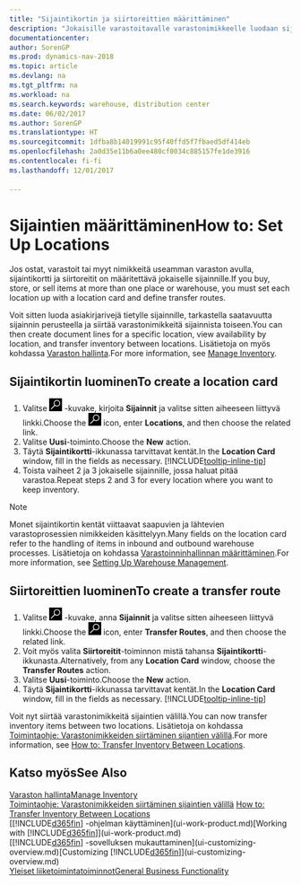 ```yaml
---
title: "Sijaintikortin ja siirtoreittien määrittäminen"
description: "Jokaisille varastoitavalle varastonimikkeelle luodaan sijaintikortti, kuten varasto tai jakelukeskus. Lisäksi sijaintien välille määritetään siirtoreitit."
documentationcenter: 
author: SorenGP
ms.prod: dynamics-nav-2018
ms.topic: article
ms.devlang: na
ms.tgt_pltfrm: na
ms.workload: na
ms.search.keywords: warehouse, distribution center
ms.date: 06/02/2017
ms.author: SorenGP
ms.translationtype: HT
ms.sourcegitcommit: 1dfba8b14019991c95f40ffd5f7fbaed5df414eb
ms.openlocfilehash: 2a0d35e11b6a0ee480cf0034c885157fe1de3916
ms.contentlocale: fi-fi
ms.lasthandoff: 12/01/2017

---
```

# <a name="how-to-set-up-locations"></a><span data-ttu-id="b536b-103">Sijaintien määrittäminen</span><span class="sxs-lookup"><span data-stu-id="b536b-103">How to: Set Up Locations</span></span>
<span data-ttu-id="b536b-104">Jos ostat, varastoit tai myyt nimikkeitä useamman varaston avulla, sijaintikortti ja siirtoreitit on määritettävä jokaiselle sijainnille.</span><span class="sxs-lookup"><span data-stu-id="b536b-104">If you buy, store, or sell items at more than one place or warehouse, you must set each location up with a location card and define transfer routes.</span></span>

<span data-ttu-id="b536b-105">Voit sitten luoda asiakirjarivejä tietylle sijainnille, tarkastella saatavuutta sijainnin perusteella ja siirtää varastonimikkeitä sijainnista toiseen.</span><span class="sxs-lookup"><span data-stu-id="b536b-105">You can then create document lines for a specific location, view availability by location, and transfer inventory between locations.</span></span> <span data-ttu-id="b536b-106">Lisätietoja on myös kohdassa [Varaston hallinta](inventory-manage-inventory.md).</span><span class="sxs-lookup"><span data-stu-id="b536b-106">For more information, see [Manage Inventory](inventory-manage-inventory.md).</span></span>

## <a name="to-create-a-location-card"></a><span data-ttu-id="b536b-107">Sijaintikortin luominen</span><span class="sxs-lookup"><span data-stu-id="b536b-107">To create a location card</span></span>
1. <span data-ttu-id="b536b-108">Valitse ![Etsi sivu tai raportti](media/ui-search/search_small.png "Etsi sivu tai raportti -kuvake") -kuvake, kirjoita **Sijainnit** ja valitse sitten aiheeseen liittyvä linkki.</span><span class="sxs-lookup"><span data-stu-id="b536b-108">Choose the ![Search for Page or Report](media/ui-search/search_small.png "Search for Page or Report icon") icon, enter **Locations**, and then choose the related link.</span></span>
2. <span data-ttu-id="b536b-109">Valitse **Uusi**-toiminto.</span><span class="sxs-lookup"><span data-stu-id="b536b-109">Choose the **New** action.</span></span>
3. <span data-ttu-id="b536b-110">Täytä **Sijaintikortti**-ikkunassa tarvittavat kentät.</span><span class="sxs-lookup"><span data-stu-id="b536b-110">In the **Location Card** window, fill in the fields as necessary.</span></span> [!INCLUDE[tooltip-inline-tip](includes/tooltip-inline-tip_md.md)]
4. <span data-ttu-id="b536b-111">Toista vaiheet 2 ja 3 jokaiselle sijainnille, jossa haluat pitää varastoa.</span><span class="sxs-lookup"><span data-stu-id="b536b-111">Repeat steps 2 and 3 for every location where you want to keep inventory.</span></span>

> [!NOTE]  
> <span data-ttu-id="b536b-112">Monet sijaintikortin kentät viittaavat saapuvien ja lähtevien varastoprosessien nimikkeiden käsittelyyn.</span><span class="sxs-lookup"><span data-stu-id="b536b-112">Many fields on the location card refer to the handling of items in inbound and outbound warehouse processes.</span></span> <span data-ttu-id="b536b-113">Lisätietoja on kohdassa [Varastoinninhallinnan määrittäminen](warehouse-setup-warehouse.md).</span><span class="sxs-lookup"><span data-stu-id="b536b-113">For more information, see [Setting Up Warehouse Management](warehouse-setup-warehouse.md).</span></span>

## <a name="to-create-a-transfer-route"></a><span data-ttu-id="b536b-114">Siirtoreittien luominen</span><span class="sxs-lookup"><span data-stu-id="b536b-114">To create a transfer route</span></span>
1. <span data-ttu-id="b536b-115">Valitse ![Etsi sivu tai raportti](media/ui-search/search_small.png "Etsi sivu tai raportti -kuvake") -kuvake, anna **Sijainnit** ja valitse sitten aiheeseen liittyvä linkki.</span><span class="sxs-lookup"><span data-stu-id="b536b-115">Choose the ![Search for Page or Report](media/ui-search/search_small.png "Search for Page or Report icon") icon, enter **Transfer Routes**, and then choose the related link.</span></span>
2. <span data-ttu-id="b536b-116">Voit myös valita **Siirtoreitit**-toiminnon mistä tahansa **Sijaintikortti**-ikkunasta.</span><span class="sxs-lookup"><span data-stu-id="b536b-116">Alternatively, from any **Location Card** window, choose the **Transfer Routes** action.</span></span>
3. <span data-ttu-id="b536b-117">Valitse **Uusi**-toiminto.</span><span class="sxs-lookup"><span data-stu-id="b536b-117">Choose the **New** action.</span></span>
4. <span data-ttu-id="b536b-118">Täytä **Sijaintikortti**-ikkunassa tarvittavat kentät.</span><span class="sxs-lookup"><span data-stu-id="b536b-118">In the **Location Card** window, fill in the fields as necessary.</span></span> [!INCLUDE[tooltip-inline-tip](includes/tooltip-inline-tip_md.md)]

<span data-ttu-id="b536b-119">Voit nyt siirtää varastonimikkeitä sijaintien välillä.</span><span class="sxs-lookup"><span data-stu-id="b536b-119">You can now transfer inventory items between two locations.</span></span> <span data-ttu-id="b536b-120">Lisätietoja on kohdassa [Toimintaohje: Varastonimikkeiden siirtäminen sijantien välillä](inventory-how-transfer-between-locations.md).</span><span class="sxs-lookup"><span data-stu-id="b536b-120">For more information, see [How to: Transfer Inventory Between Locations](inventory-how-transfer-between-locations.md).</span></span>    

## <a name="see-also"></a><span data-ttu-id="b536b-121">Katso myös</span><span class="sxs-lookup"><span data-stu-id="b536b-121">See Also</span></span>
[<span data-ttu-id="b536b-122">Varaston hallinta</span><span class="sxs-lookup"><span data-stu-id="b536b-122">Manage Inventory</span></span>](inventory-manage-inventory.md)  
<span data-ttu-id="b536b-123">[Toimintaohje: Varastonimikkeiden siirtäminen sijaintien välillä](inventory-how-transfer-between-locations.md)  </span><span class="sxs-lookup"><span data-stu-id="b536b-123">[How to: Transfer Inventory Between Locations](inventory-how-transfer-between-locations.md)  </span></span>  
<span data-ttu-id="b536b-124">[[!INCLUDE[d365fin](includes/d365fin_md.md)] -ohjelman käyttäminen](ui-work-product.md)</span><span class="sxs-lookup"><span data-stu-id="b536b-124">[Working with [!INCLUDE[d365fin](includes/d365fin_md.md)]](ui-work-product.md)</span></span>  
<span data-ttu-id="b536b-125">[[!INCLUDE[d365fin](includes/d365fin_md.md)] -sovelluksen mukauttaminen](ui-customizing-overview.md)</span><span class="sxs-lookup"><span data-stu-id="b536b-125">[Customizing [!INCLUDE[d365fin](includes/d365fin_md.md)]](ui-customizing-overview.md)</span></span>  
[<span data-ttu-id="b536b-126">Yleiset liiketoimintatoiminnot</span><span class="sxs-lookup"><span data-stu-id="b536b-126">General Business Functionality</span></span>](ui-across-business-areas.md)

